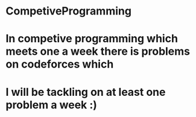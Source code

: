# CompetiveProgramming
# In competive programming which meets one a week there is problems on codeforces which
# I will be tackling on at least one problem a week :)
